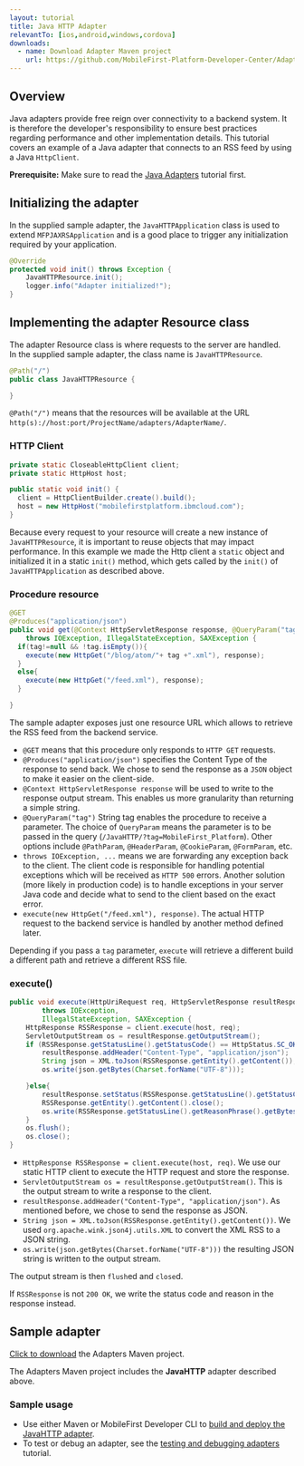 ```yaml
---
layout: tutorial
title: Java HTTP Adapter
relevantTo: [ios,android,windows,cordova]
downloads:
  - name: Download Adapter Maven project
    url: https://github.com/MobileFirst-Platform-Developer-Center/Adapters/tree/release80
---
```


## Overview
Java adapters provide free reign over connectivity to a backend system. It is therefore the developer's responsibility to ensure best practices regarding performance and other implementation details. This tutorial covers an example of a Java adapter that connects to an RSS feed by using a Java `HttpClient`.

**Prerequisite:** Make sure to read the [Java Adapters](../) tutorial first.

## Initializing the adapter
In the supplied sample adapter, the `JavaHTTPApplication` class is used to extend `MFPJAXRSApplication` and is a good place to trigger any initialization required by your application.

```java
@Override
protected void init() throws Exception {
    JavaHTTPResource.init();
    logger.info("Adapter initialized!");
}
```

## Implementing the adapter Resource class
The adapter Resource class is where requests to the server are handled.  
In the supplied sample adapter, the class name is `JavaHTTPResource`.

```java
@Path("/")
public class JavaHTTPResource {

}
```

`@Path("/")` means that the resources will be available at the URL `http(s)://host:port/ProjectName/adapters/AdapterName/`.

### HTTP Client

```java
private static CloseableHttpClient client;
private static HttpHost host;

public static void init() {
  client = HttpClientBuilder.create().build();
  host = new HttpHost("mobilefirstplatform.ibmcloud.com");
}
```

Because every request to your resource will create a new instance of `JavaHTTPResource`, it is important to reuse objects that may impact performance. In this example we made the Http client a `static` object and initialized it in a static `init()` method, which gets called by the `init()` of `JavaHTTPApplication` as described above.

### Procedure resource

```java
@GET
@Produces("application/json")
public void get(@Context HttpServletResponse response, @QueryParam("tag") String tag)
    throws IOException, IllegalStateException, SAXException {
  if(tag!=null && !tag.isEmpty()){
    execute(new HttpGet("/blog/atom/"+ tag +".xml"), response);
  }
  else{
    execute(new HttpGet("/feed.xml"), response);
  }

}
```

The sample adapter exposes just one resource URL which allows to retrieve the RSS feed from the backend service.

* `@GET` means that this procedure only responds to `HTTP GET` requests.
* `@Produces("application/json")` specifies the Content Type of the response to send back. We chose to send the response as a `JSON` object to make it easier on the client-side.
* `@Context HttpServletResponse response` will be used to write to the response output stream. This enables us more granularity than returning a simple string.
* `@QueryParam("tag")` String tag enables the procedure to receive a parameter. The choice of `QueryParam` means the parameter is to be passed in the query (`/JavaHTTP/?tag=MobileFirst_Platform`). Other options include `@PathParam`, `@HeaderParam`, `@CookieParam`, `@FormParam`, etc.
* `throws IOException, ...` means we are forwarding any exception back to the client. The client code is responsible for handling potential exceptions which will be received as `HTTP 500` errors. Another solution (more likely in production code) is to handle exceptions in your server Java code and decide what to send to the client based on the exact error.
* `execute(new HttpGet("/feed.xml"), response)`. The actual HTTP request to the backend service is handled by another method defined later.

Depending if you pass a `tag` parameter, `execute` will retrieve a different build a different path and retrieve a different RSS file.

### execute()

```java
public void execute(HttpUriRequest req, HttpServletResponse resultResponse)
        throws IOException,
        IllegalStateException, SAXException {
    HttpResponse RSSResponse = client.execute(host, req);
    ServletOutputStream os = resultResponse.getOutputStream();
    if (RSSResponse.getStatusLine().getStatusCode() == HttpStatus.SC_OK){  
        resultResponse.addHeader("Content-Type", "application/json");
        String json = XML.toJson(RSSResponse.getEntity().getContent());
        os.write(json.getBytes(Charset.forName("UTF-8")));

    }else{
        resultResponse.setStatus(RSSResponse.getStatusLine().getStatusCode());
        RSSResponse.getEntity().getContent().close();
        os.write(RSSResponse.getStatusLine().getReasonPhrase().getBytes());
    }
    os.flush();
    os.close();
}
```

* `HttpResponse RSSResponse = client.execute(host, req)`. We use our static HTTP client to execute the HTTP request and store the response.
* `ServletOutputStream os = resultResponse.getOutputStream()`. This is the output stream to write a response to the client.
* `resultResponse.addHeader("Content-Type", "application/json")`. As mentioned before, we chose to send the response as JSON.
* `String json = XML.toJson(RSSResponse.getEntity().getContent())`. We used `org.apache.wink.json4j.utils.XML` to convert the XML RSS to a JSON string.
* `os.write(json.getBytes(Charset.forName("UTF-8")))` the resulting JSON string is written to the output stream.

The output stream is then `flush`ed and `close`d.

If `RSSResponse` is not `200 OK`, we write the status code and reason in the response instead.

## Sample adapter
[Click to download](https://github.com/MobileFirst-Platform-Developer-Center/Adapters/tree/release80) the Adapters Maven project.

The Adapters Maven project includes the **JavaHTTP** adapter described above.

### Sample usage
* Use either Maven or MobileFirst Developer CLI to [build and deploy the JavaHTTP adapter](../../creating-adapters/).
* To test or debug an adapter, see the [testing and debugging adapters](../../testing-and-debugging-adapters) tutorial.
